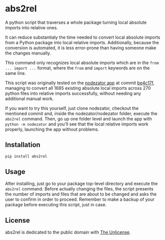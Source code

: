 # abs2rel

A python script that traverses a whole package turning local absolute imports into relative ones.

It can reduce substantialy the time needed to convert local absolute imports from a Python package into local relative imports. Additionally, because the conversion is automated, it is less error-prone than having someone make the changes manually.

This command only recognizes local absolute imports which are in the `from ... import ...` format, where the `from` and `import` keywords are on the same line.

This script was originally tested on the [nodezator app](https://github.com/IndiePython/nodezator) at commit [be4c17f](https://github.com/IndiePython/nodezator/commit/be4c17f4c9d09951b48345836fb24de70f5ee90f), managing to convert all 1685 existing absolute local imports across 270 python files into relative imports successfully, without needing any additional manual work.

If you want to try this yourself, just clone nodezator, checkout the mentioned commit and, inside the nodezator/nodezator folder, execute the `abs2rel` command. Then, go up one folder level and launch the app with `python -m nodezator` and you'll see that the local relative imports work properly, launching the app without problems.


## Installation

```bash
pip install abs2rel
```

## Usage

After installing, just go to your package top-level directory and execute the `abs2rel` command. Before actually changing the files, the script presents the number of imports and files that are about to be changed and asks the user to confirm in order to proceed. Remember to make a backup of your package before executing this script, just in case.

## License

abs2rel is dedicated to the public domain with [The Unlicense](https://unlicense.org/).
